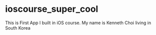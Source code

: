 # ioscourse_super_cool
This is First App I built in iOS course. 
My name is Kenneth Choi living in South Korea
